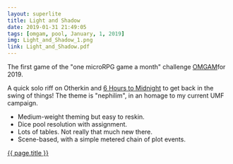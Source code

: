 ```yaml
---
layout: superlite
title: Light and Shadow
date: 2019-01-31 21:49:05
tags: [omgam, pool, January, 1, 2019]
img: Light_and_Shadow_1.png
link: Light_and_Shadow.pdf
---
```


The first game of the "one microRPG game a month" challenge <a href="https://exposit.github.io/omgam/">OMGAM</a>for 2019.

A quick solo riff on Otherkin and [6 Hours to Midnight]({{site.baseurl}}/superlite/6hourstomidnight/) to get back in the swing of things! The theme is "nephilim", in an homage to my current UMF campaign.

* Medium-weight theming but easy to reskin.
* Dice pool resolution with assignment.
* Lots of tables. Not really that much new there.
* Scene-based, with a simple metered chain of plot events.

<div class="img_row">
	<a href="{{ site.baseurl }}/pdf/{{ page.link }}"><img class="col three" src="{{ site.baseurl }}/img/{{ page.img}}" alt="" title="{{ page.title }}"/></a>
</div>
<div class="col three caption">
	<a href="{{ site.baseurl }}/pdf/{{ page.link }}">{{ page.title }}</a>
</div>
